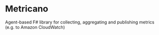 Metricano
=========

Agent-based F# library for collecting, aggregating and publishing metrics (e.g. to Amazon CloudWatch)